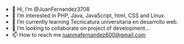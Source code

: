 - 👋 Hi, I’m @JuanFernandez3708
- 👀 I’m interested in PHP, Java, JavaScript, html, CSS and Linux.
- 🌱 I’m currently learning Tecnicatura universitaria en desarrollo web.
- 💞️ I’m looking to collaborate on project of development... 
- 📫 How to reach me juanmafernandez600@gmail.com

<!---
JuanFernandez3708/JuanFernandez3708 is a ✨ special ✨ repository because its `README.md` (this file) appears on your GitHub profile.
You can click the Preview link to take a look at your changes.
--->
